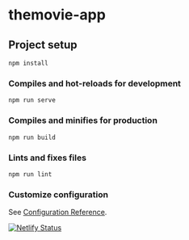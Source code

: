 # themovie-app

## Project setup
```
npm install
```

### Compiles and hot-reloads for development
```
npm run serve
```

### Compiles and minifies for production
```
npm run build
```

### Lints and fixes files
```
npm run lint
```

### Customize configuration
See [Configuration Reference](https://cli.vuejs.org/config/).


[![Netlify Status](https://api.netlify.com/api/v1/badges/233e5aa0-cbe5-4eab-85ec-1523bad9f5c5/deploy-status)](https://app.netlify.com/sites/alexmovie-app/deploys)

